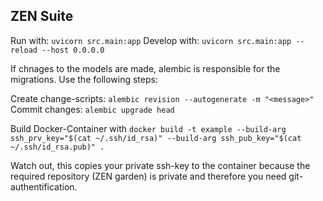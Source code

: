 ## ZEN Suite

Run with: `uvicorn src.main:app`
Develop with: `uvicorn src.main:app --reload --host 0.0.0.0`

If chnages to the models are made, alembic is responsible for the migrations. Use the following steps:

Create change-scripts: `alembic revision --autogenerate -m "<message>"`
Commit changes: `alembic upgrade head`

Build Docker-Container with `docker build -t example --build-arg ssh_prv_key="$(cat ~/.ssh/id_rsa)" --build-arg ssh_pub_key="$(cat ~/.ssh/id_rsa.pub)" .`

Watch out, this copies your private ssh-key to the container because the required repository (ZEN garden) is private and therefore you need git-authentification.
